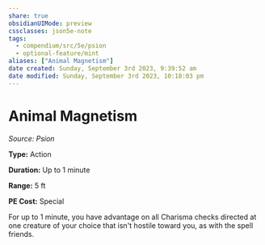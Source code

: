 ```yaml
---
share: true
obsidianUIMode: preview
cssclasses: json5e-note
tags:
  - compendium/src/5e/psion
  - optional-feature/mint
aliases: ["Animal Magnetism"]
date created: Sunday, September 3rd 2023, 9:39:52 am
date modified: Sunday, September 3rd 2023, 10:18:03 pm
---
```

# Animal Magnetism

*Source: Psion* 

**Type:** Action

**Duration:** Up to 1 minute

**Range:** 5 ft

**PE Cost:** Special

For up to 1 minute, you have advantage on all Charisma checks directed at one creature of your choice that isn't hostile toward you, as with the spell friends.
